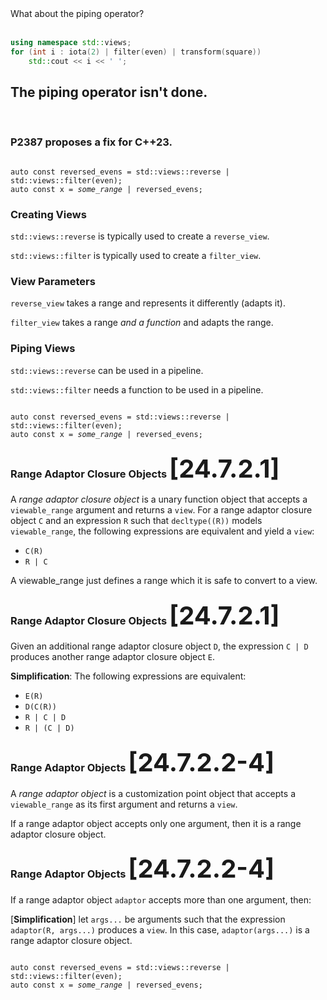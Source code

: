 <section>

<div class="hl-block pretty-big-text">What about the piping operator?</div>

<br />

```c++ [2]
using namespace std::views;
for (int i : iota(2) | filter(even) | transform(square))
	std::cout << i << ' ';
```

</section>
<section>

<div class="hl-block">

## The piping operator isn't done.

<br/>

### P2387 proposes a fix for C++23.

</div>

</section>
<section>

<pre><code class="cpp" data-noescape data-trim data-line-numbers="|1|2|1">
auto const reversed_evens = std::views::reverse | std::views::filter(even);
auto const x = <i>some_range</i> | reversed_evens;
</code></pre>

</section>
<section>

<div class="hl-block left-align">

### Creating Views

`std::views::reverse` is typically used to create a `reverse_view`.

`std::views::filter` is typically used to create a `filter_view`.

</div>

</section>
<section>

<div class="hl-block left-align">

### View Parameters

`reverse_view` takes a range and represents it differently (adapts it).

`filter_view` takes a range _and a function_ and adapts the range.

</div>

</section>
<section>

<div class="hl-block left-align">

### Piping Views

`std::views::reverse` can be used in a pipeline.

`std::views::filter` needs a function to be used in a pipeline.

</div>

</section>
<section>

<pre><code class="cpp" data-noescape data-trim data-line-numbers="1">
auto const reversed_evens = std::views::reverse | std::views::filter(even);
auto const x = <i>some_range</i> | reversed_evens;
</code></pre>

</section>
<section>

<div class="hl-block left-align">

### Range Adaptor Closure Objects <span style="font-size: 40px;">[24.7.2.1]</span>

A _range adaptor closure object_ is a <span class="fragment hl-text" data-fragment-index="1">unary function object that accepts a
`viewable_range` argument and returns a `view`</span>. For a range adaptor closure object `C` and an expression `R` such
that `decltype((R))` models `viewable_range`, the following expressions are equivalent and yield a `view`:

- <span class="fragment hl-text" data-fragment-index="2">`C(R)`</span>
- <span class="fragment hl-text" data-fragment-index="2">`R | C`</span>

</div>

<aside class="notes">
A viewable_range just defines a range which it is safe to convert to a view. 
</aside>

</section>
<section>
<div class="hl-block left-align">

### Range Adaptor Closure Objects <span style="font-size: 40px;">[24.7.2.1]</span>

Given an additional range adaptor closure object `D`, the expression <span class="fragment hl-text" data-fragment-index="1">
<code>C&nbsp;|&nbsp;D</code> produces another range adaptor closure object `E`</span>.

<span class="fragment hl-text" data-fragment-index="2">**Simplification**</span>: The following expressions are 
equivalent:
- <span class="fragment hl-text" data-fragment-index="2">`E(R)`</span>
- <span class="fragment hl-text" data-fragment-index="2">`D(C(R))`</span>
- <span class="fragment hl-text" data-fragment-index="2">`R | C | D`</span>
- <span class="fragment hl-text" data-fragment-index="2">`R | (C | D)`</span>

</div>

</section>
<section>

<div class="hl-block left-align">

### Range Adaptor Objects <span style="font-size: 40px;">[24.7.2.2-4]</span>

A _range adaptor object_ is a customization point object that <span class="fragment hl-text">accepts a `viewable_range`
as its first argument and returns a `view`.</span>

<span class="fragment hl-text">If a range adaptor object accepts only one argument, then it is a
range adaptor closure object.</span>

</div>

</section>
<section>

<div class="hl-block left-align">

### Range Adaptor Objects <span style="font-size: 40px;">[24.7.2.2-4]</span>

If a range adaptor object `adaptor` accepts <span class="fragment hl-text" data-fragment-index="1">more than one 
argument</span>, then:

<span class="fragment hl-text" data-fragment-index="2">[**Simplification**]</span> let `args...` 
be arguments such that the expression <code>adaptor(R,&nbsp;args...)</code> produces a `view`. In this case, 
<span class="fragment hl-text" data-fragment-index="2">`adaptor(args...)` is a range adaptor closure object.</span>

</div>

</section>
<section>

<pre><code class="cpp" data-noescape data-trim data-line-numbers="1|2">
auto const reversed_evens = std::views::reverse | std::views::filter(even);
auto const x = <i>some_range</i> | reversed_evens;
</code></pre>

</section>

